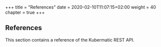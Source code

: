 +++
title = "References"
date = 2020-02-10T11:07:15+02:00
weight = 40
chapter = true
+++

## References 

This section contains a reference of the Kubermatic REST API.
